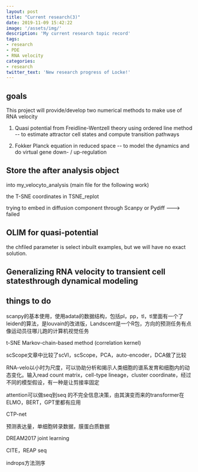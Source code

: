 ```yaml
---
layout: post
title: "Current research(3)"
date: 2019-11-09 15:42:22
image: '/assets/img/'
description: 'My current research topic record'
tags:
- research 
- PDE 
- RNA velocity 
categories:
- research 
twitter_text: 'New research progress of Locke!'
---
```


## goals

This project will provide/develop two numerical methods to make use of RNA velocity 

1. Quasi potential from Freidline-Wentzell theory using ordered line method -- to estimate attractor cell states and compute transition pathways 

2. Fokker Planck equation in reduced space -- to model the dynamics and do virtual gene down- / up-regulation

## Store the after analysis object

into my_velocyto_analysis (main file for the following work)

the T-SNE coordinates in TSNE_replot

trying to embed in diffusion component through Scanpy or Pydiff ---> failed

## OLIM for quasi-potential

the chfiled parameter is select inbuilt examples, but we will have no exact solution.

## Generalizing RNA velocity to transient cell statesthrough dynamical modeling

## things to do

scanpy的基本使用，使用adata的数据结构，包括pl，pp，tl，tl里面有一个了leiden的算法，是louvain的改进版，Landscent是一个R包，方向的预测任务有点像运动员往哪儿跑的计算机视觉任务

t-SNE Markov-chain-based method (correlation kernel)

scScope文章中比较了scVI，scScope，PCA，auto-encoder，DCA做了比较

RNA-velo以小时为尺度，可以协助分析和揭示人类细胞的谱系发育和细胞内的动态变化。输入read count matrix，cell-type lineage，cluster coordinate，经过不同的模型假设，有一种是让剪接率固定

attention可以做seq到seq 的不完全信息决策，由其演变而来的transformer在ELMO，BERT，GPT里都有应用

CTP-net

预测表达量，单细胞转录数据，膜蛋白质数据

DREAM2017 joint learning

CITE，REAP seq

indrops方法测序